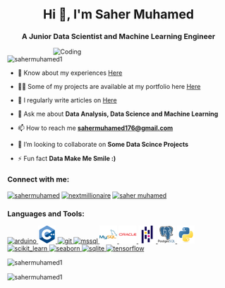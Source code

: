 <h1 align="center">Hi 👋, I'm Saher Muhamed</h1>
<h3 align="center">A Junior Data Scientist and Machine Learning Engineer</h3>
<img align="right" alt="Coding" Width="400" src="https://imgs.search.brave.com/5Mj33Hh8eEQg4xptz-eDPZCFRAvsYJ2YQiriUZuh6dc/rs:fit:860:0:0/g:ce/aHR0cHM6Ly9tZWRp/YTAuZ2lwaHkuY29t/L21lZGlhL3YxLlky/bGtQVGM1TUdJM05q/RXhOM2hqTVRBeU4z/QnBiemhvTldVMmRY/WmpaR05tYkRsemRt/VnZOMmgwZFdGNU1Y/ZDBiMlExYnlabGNE/MTJNVjluYVdaelgz/TmxZWEpqYUNaamRE/MW4vMTNIZ3dHc1hG/MGFpR1kvMjAwLmdp/Zg.gif">
<p align="left"> <img src="https://komarev.com/ghpvc/?username=sahermuhamed1&label=Profile%20views&color=0e75b6&style=flat" alt="sahermuhamed1" /> </p>

- 📄 Know about my experiences [Here](https://docs.google.com/document/d/1r798gufqvfIWxfIN1p816R_BmtGe-EiY/edit?usp=drive_link&ouid=109907611887712907925&rtpof=true&sd=true)
  
- 👨‍💻 Some of my projects are available at my portfolio here [Here](https://docs.google.com/document/d/1r798gufqvfIWxfIN1p816R_BmtGe-EiY/edit?usp=drive_link&ouid=109907611887712907925&rtpof=true&sd=true)

- 📝 I regularly write articles on [Here](https://www.linkedin.com/in/sahermuhamed/)

- 💬 Ask me about **Data Analysis, Data Science and Machine Learning**

- 📫 How to reach me **sahermuhamed176@gmail.com**


- 👯 I’m looking to collaborate on **Some Data Scince Projects**

- ⚡ Fun fact **Data Make Me Smile :)**

<h3 align="left">Connect with me:</h3>
<p align="left">
<a href="https://linkedin.com/in/sahermuhamed" target="blank"><img align="center" src="https://raw.githubusercontent.com/rahuldkjain/github-profile-readme-generator/master/src/images/icons/Social/linked-in-alt.svg" alt="sahermuhamed" height="30" width="40" /></a>
<a href="https://kaggle.com/nextmillionaire" target="blank"><img align="center" src="https://raw.githubusercontent.com/rahuldkjain/github-profile-readme-generator/master/src/images/icons/Social/kaggle.svg" alt="nextmillionaire" height="30" width="40" /></a>
<a href="https://fb.com/saher muhamed" target="blank"><img align="center" src="https://raw.githubusercontent.com/rahuldkjain/github-profile-readme-generator/master/src/images/icons/Social/facebook.svg" alt="saher muhamed" height="30" width="40" /></a>
</p>

<h3 align="left">Languages and Tools:</h3>
<p align="left"> <a href="https://www.arduino.cc/" target="_blank" rel="noreferrer"> <img src="https://cdn.worldvectorlogo.com/logos/arduino-1.svg" alt="arduino" width="40" height="40"/> </a> <a href="https://www.w3schools.com/cpp/" target="_blank" rel="noreferrer"> <img src="https://raw.githubusercontent.com/devicons/devicon/master/icons/cplusplus/cplusplus-original.svg" alt="cplusplus" width="40" height="40"/> </a> <a href="https://git-scm.com/" target="_blank" rel="noreferrer"> <img src="https://www.vectorlogo.zone/logos/git-scm/git-scm-icon.svg" alt="git" width="40" height="40"/> </a> <a href="https://www.microsoft.com/en-us/sql-server" target="_blank" rel="noreferrer"> <img src="https://www.svgrepo.com/show/303229/microsoft-sql-server-logo.svg" alt="mssql" width="40" height="40"/> </a> <a href="https://www.mysql.com/" target="_blank" rel="noreferrer"> <img src="https://raw.githubusercontent.com/devicons/devicon/master/icons/mysql/mysql-original-wordmark.svg" alt="mysql" width="40" height="40"/> </a> <a href="https://www.oracle.com/" target="_blank" rel="noreferrer"> <img src="https://raw.githubusercontent.com/devicons/devicon/master/icons/oracle/oracle-original.svg" alt="oracle" width="40" height="40"/> </a> <a href="https://pandas.pydata.org/" target="_blank" rel="noreferrer"> <img src="https://raw.githubusercontent.com/devicons/devicon/2ae2a900d2f041da66e950e4d48052658d850630/icons/pandas/pandas-original.svg" alt="pandas" width="40" height="40"/> </a> <a href="https://www.postgresql.org" target="_blank" rel="noreferrer"> <img src="https://raw.githubusercontent.com/devicons/devicon/master/icons/postgresql/postgresql-original-wordmark.svg" alt="postgresql" width="40" height="40"/> </a> <a href="https://www.python.org" target="_blank" rel="noreferrer"> <img src="https://raw.githubusercontent.com/devicons/devicon/master/icons/python/python-original.svg" alt="python" width="40" height="40"/> </a> <a href="https://scikit-learn.org/" target="_blank" rel="noreferrer"> <img src="https://upload.wikimedia.org/wikipedia/commons/0/05/Scikit_learn_logo_small.svg" alt="scikit_learn" width="40" height="40"/> </a> <a href="https://seaborn.pydata.org/" target="_blank" rel="noreferrer"> <img src="https://seaborn.pydata.org/_images/logo-mark-lightbg.svg" alt="seaborn" width="40" height="40"/> </a> <a href="https://www.sqlite.org/" target="_blank" rel="noreferrer"> <img src="https://www.vectorlogo.zone/logos/sqlite/sqlite-icon.svg" alt="sqlite" width="40" height="40"/> </a> <a href="https://www.tensorflow.org" target="_blank" rel="noreferrer"> <img src="https://www.vectorlogo.zone/logos/tensorflow/tensorflow-icon.svg" alt="tensorflow" width="40" height="40"/> </a> </p>

<p><img align="center" src="https://github-readme-stats.vercel.app/api/top-langs?username=sahermuhamed1&show_icons=true&locale=en&layout=compact" alt="sahermuhamed1" /></p>

<p><img align="center" src="https://github-readme-streak-stats.herokuapp.com/?user=sahermuhamed1&" alt="sahermuhamed1" /></p>
